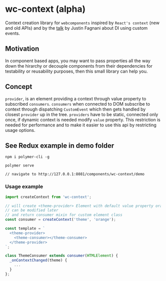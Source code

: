 # wc-context (alpha)

Context creation library for `webcomponents` inspired by `React's context` (new and old APIs) and by the [talk](https://www.youtube.com/watch?v=6o5zaKHedTE) by Justin Fagnani about DI using custom events.

## Motivation

In component based apps, you may want to pass properties all the way down the hirarchy or decouple components from their dependencies for testability or reusability purposes, then this small library can help you.

## Concept
`provider`, is an element providing a context through value property to subscribed `consumers`.
`consumers` when connected to DOM subscribe to context through dispatching `CustomEvent` which then gets handled by closest `provider` up in the tree.
`providers` have to be static, connected only once, if dynamic context is needed modify `value` property. This restriction is needed for performance and to make it easier to use this api by restricting usage options.

## See Redux example in demo folder
```
npm i polymer-cli -g

polymer serve

// navigate to http://127.0.0.1:8081/components/wc-context/demo
```

### Usage example
```javascript
import createContext from 'wc-context';

// will create <theme-provider> Element with default value property orange
// can be modified later
// and return consumer mixin for custom element class
const consumer = createContext('theme', 'orange');

const template = `
  <theme-provider>
    <theme-consumer></theme-consumer>
  </theme-provider>
`;

class ThemeConsumer extends consumer(HTMLElement) {
  _onContextChanged(theme) {
    ...
  }
};
```
